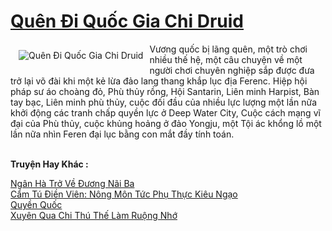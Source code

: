 <a href="https://truyentiki.com/quen-di-quoc-gia-chi-druid.31540/" title="Quên Đi Quốc Gia Chi Druid"><h1>Quên Đi Quốc Gia Chi Druid</h1></a><div style="display:table"><img align="right" style="float: left; padding: 10px;" src="https://truyentiki.com/a/img/str/src/31540.jpg" alt="Quên Đi Quốc Gia Chi Druid">Vương quốc bị lãng quên, một trò chơi nhiều thế hệ, một câu chuyện về một người chơi chuyên nghiệp sắp được đưa trở lại võ đài khi một kẻ lừa đảo lang thang khắp lục địa Ferenc. Hiệp hội pháp sư áo choàng đỏ, Phù thủy rồng, Hội Santarin, Liên minh Harpist, Bàn tay bạc, Liên minh phù thủy, cuộc đối đầu của nhiều lực lượng một lần nữa khởi động các tranh chấp quyền lực ở Deep Water City, Cuộc cách mạng vĩ đại của Phù thủy, cuộc khủng hoảng ở đảo Yongju, một Tội ác khổng lồ một lần nữa nhìn Feren đại lục bằng con mắt đầy tính toán.</div><p><br><b>Truyện Hay Khác :</b></p><a href="https://truyentiki.com/ngan-ha-tro-ve-duong-nai-ba.31539/" alt="Ngân Hà Trở Về Đương Nãi Ba">Ngân Hà Trở Về Đương Nãi Ba</a><br/><a href="https://wikitruyen.wordpress.com/2020/06/23/cam-tu-dien-vien-nong-mon-tuc-phu-thuc-kieu-ngao/" alt="Cẩm Tú Điền Viên: Nông Môn Tức Phụ Thực Kiêu Ngạo">Cẩm Tú Điền Viên: Nông Môn Tức Phụ Thực Kiêu Ngạo</a><br/><a href="https://github.com/nownovels/topcv/tree/master/truyenhay/31717/README.md" alt="Quyền Quốc">Quyền Quốc</a><br/><a href="https://github.com/nownovels/top500/tree/master/truyenhay/33623/" alt="Xuyên Qua Chi Thú Thế Làm Ruộng Nhớ">Xuyên Qua Chi Thú Thế Làm Ruộng Nhớ</a><br/>